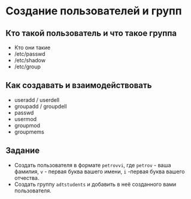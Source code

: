 # Создание пользователей и групп

## Кто такой пользователь и что такое группа

* Кто они такие
* /etc/passwd
* /etc/shadow
* /etc/group

## Как создавать и взаимодействовать

* useradd / userdell
* groupadd / groupdell
* passwd
* usermod
* groupmod
* groupmems

## Задание

* Создать пользователя в формате `petrovvi`, где `petrov` - ваша фамилия, `v` - первая буква вашего имени, `i` -первая буква вашего отчества.
* Создать группу  `adtstudents` и добавить в неё созданного вами пользователя.
